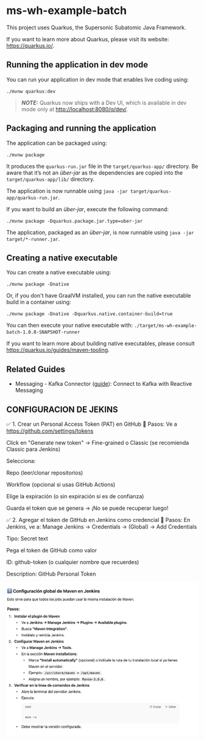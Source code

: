# ms-wh-example-batch

This project uses Quarkus, the Supersonic Subatomic Java Framework.

If you want to learn more about Quarkus, please visit its website: <https://quarkus.io/>.

## Running the application in dev mode

You can run your application in dev mode that enables live coding using:

```shell script
./mvnw quarkus:dev
```

> **_NOTE:_**  Quarkus now ships with a Dev UI, which is available in dev mode only at <http://localhost:8080/q/dev/>.

## Packaging and running the application

The application can be packaged using:

```shell script
./mvnw package
```

It produces the `quarkus-run.jar` file in the `target/quarkus-app/` directory.
Be aware that it’s not an _über-jar_ as the dependencies are copied into the `target/quarkus-app/lib/` directory.

The application is now runnable using `java -jar target/quarkus-app/quarkus-run.jar`.

If you want to build an _über-jar_, execute the following command:

```shell script
./mvnw package -Dquarkus.package.jar.type=uber-jar
```

The application, packaged as an _über-jar_, is now runnable using `java -jar target/*-runner.jar`.

## Creating a native executable

You can create a native executable using:

```shell script
./mvnw package -Dnative
```

Or, if you don't have GraalVM installed, you can run the native executable build in a container using:

```shell script
./mvnw package -Dnative -Dquarkus.native.container-build=true
```

You can then execute your native executable with: `./target/ms-wh-example-batch-1.0.0-SNAPSHOT-runner`

If you want to learn more about building native executables, please consult <https://quarkus.io/guides/maven-tooling>.

## Related Guides

- Messaging - Kafka Connector ([guide](https://quarkus.io/guides/kafka-getting-started)): Connect to Kafka with Reactive Messaging



## CONFIGURACION DE JEKINS


✅ 1. Crear un Personal Access Token (PAT) en GitHub
🔹 Pasos:
Ve a https://github.com/settings/tokens

Click en "Generate new token" → Fine-grained o Classic (se recomienda Classic para Jenkins)

Selecciona:

Repo (leer/clonar repositorios)

Workflow (opcional si usas GitHub Actions)

Elige la expiración (o sin expiración si es de confianza)

Guarda el token que se genera → ¡No se puede recuperar luego!



✅ 2. Agregar el token de GitHub en Jenkins como credencial
🔹 Pasos:
En Jenkins, ve a:
Manage Jenkins → Credentials → (Global) → Add Credentials

Tipo: Secret text

Pega el token de GitHub como valor

ID: github-token (o cualquier nombre que recuerdes)

Description: GitHub Personal Token








![img.png](img.png)